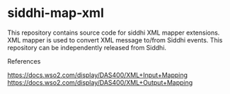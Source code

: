 # siddhi-map-xml

This repository contains source code for siddhi XML mapper extensions. XML mapper is used to convert XML message to/from Siddhi events. This repository can be independently released from Siddhi.

References

https://docs.wso2.com/display/DAS400/XML+Input+Mapping</br>
https://docs.wso2.com/display/DAS400/XML+Output+Mapping
